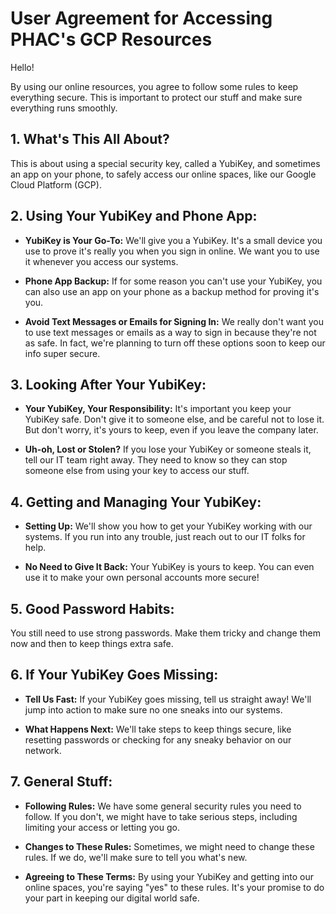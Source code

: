 # User Agreement for Accessing PHAC's GCP Resources

Hello!

By using our online resources, you agree to follow some rules to keep everything secure. This is important to protect our stuff and make sure everything runs smoothly.

## 1. What's This All About?
This is about using a special security key, called a YubiKey, and sometimes an app on your phone, to safely access our online spaces, like our Google Cloud Platform (GCP).

## 2. Using Your YubiKey and Phone App:

- **YubiKey is Your Go-To:** We'll give you a YubiKey. It's a small device you use to prove it's really you when you sign in online. We want you to use it whenever you access our systems.
  
- **Phone App Backup:** If for some reason you can't use your YubiKey, you can also use an app on your phone as a backup method for proving it's you.

- **Avoid Text Messages or Emails for Signing In:** We really don't want you to use text messages or emails as a way to sign in because they're not as safe. In fact, we're planning to turn off these options soon to keep our info super secure.

## 3. Looking After Your YubiKey:

- **Your YubiKey, Your Responsibility:** It's important you keep your YubiKey safe. Don't give it to someone else, and be careful not to lose it. But don't worry, it's yours to keep, even if you leave the company later.

- **Uh-oh, Lost or Stolen?** If you lose your YubiKey or someone steals it, tell our IT team right away. They need to know so they can stop someone else from using your key to access our stuff.

## 4. Getting and Managing Your YubiKey:

- **Setting Up:** We'll show you how to get your YubiKey working with our systems. If you run into any trouble, just reach out to our IT folks for help.

- **No Need to Give It Back:** Your YubiKey is yours to keep. You can even use it to make your own personal accounts more secure!

## 5. Good Password Habits:
You still need to use strong passwords. Make them tricky and change them now and then to keep things extra safe.

## 6. If Your YubiKey Goes Missing:

- **Tell Us Fast:** If your YubiKey goes missing, tell us straight away! We'll jump into action to make sure no one sneaks into our systems.

- **What Happens Next:** We'll take steps to keep things secure, like resetting passwords or checking for any sneaky behavior on our network.

## 7. General Stuff:

- **Following Rules:** We have some general security rules you need to follow. If you don't, we might have to take serious steps, including limiting your access or letting you go.

- **Changes to These Rules:** Sometimes, we might need to change these rules. If we do, we'll make sure to tell you what's new.

- **Agreeing to These Terms:** By using your YubiKey and getting into our online spaces, you're saying "yes" to these rules. It's your promise to do your part in keeping our digital world safe.
